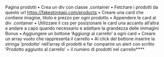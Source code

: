 Pagina prodotti
•	Crea un div con classe .container
•	Fetchare i prodotti da questo url https://fakestoreapi.com/products
•	Creare una card che contiene imagine, titolo e prezzo per ogni prodotto
•	Appendere le card al div .container
•	Utilizzare il css per posizionare le card una accanto all’altra e andare a capo quando necessario e adattare la grandezza delle immagini
Bonus
•	Aggiungere un bottone ‘Aggiungi al carrello’ a ogni card
•	Creare un array vuoto che rappresenta il carrello
•	Al click del bottone inserire la stringa ‘prodotto’ nell’array di prodotti e far comparire un alert con scritto ‘Prodotto aggiunto al carrello’  + il numero di prodotti nel carrello****